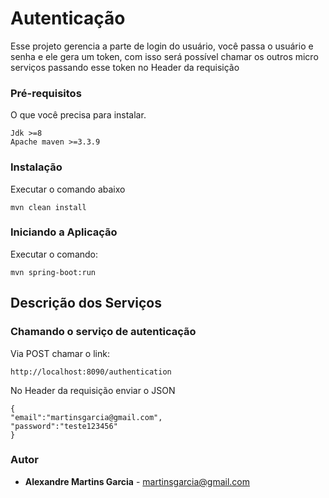 # Autenticação

Esse projeto gerencia a parte de login do usuário, você passa o usuário e senha e ele gera um token, com isso será possível chamar os outros micro serviços passando esse token no Header da requisição


### Pré-requisitos

O que você precisa para instalar.

```
Jdk >=8
Apache maven >=3.3.9
```

### Instalação

Executar o comando abaixo

```
mvn clean install 
```

### Iniciando a Aplicação

Executar o comando:

```
mvn spring-boot:run
```

## Descrição dos Serviços

### Chamando o serviço de autenticação

Via POST chamar o link:

```
http://localhost:8090/authentication
```

No Header da requisição enviar o JSON

```
{
"email":"martinsgarcia@gmail.com",
"password":"teste123456"
}
```

### Autor

* **Alexandre Martins Garcia** - martinsgarcia@gmail.com
